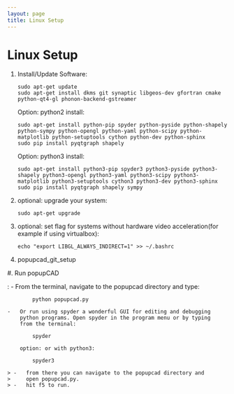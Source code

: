 ```yaml
---
layout: page
title: Linux Setup
---
```

Linux Setup
===========

1.  Install/Update Software:

        sudo apt-get update
        sudo apt-get install dkms git synaptic libgeos-dev gfortran cmake python-qt4-gl phonon-backend-gstreamer 

    Option: python2 install:

        sudo apt-get install python-pip spyder python-pyside python-shapely python-sympy python-opengl python-yaml python-scipy python-matplotlib python-setuptools cython python-dev python-sphinx
        sudo pip install pyqtgraph shapely

    Option: python3 install:

        sudo apt-get install python3-pip spyder3 python3-pyside python3-shapely python3-opengl python3-yaml python3-scipy python3-matplotlib python3-setuptools cython3 python3-dev python3-sphinx
        sudo pip install pyqtgraph shapely sympy

2.  optional: upgrade your system:

        sudo apt-get upgrade

3.  optional: set flag for systems without hardware video
    acceleration(for example if using virtualbox):

        echo "export LIBGL_ALWAYS_INDIRECT=1" >> ~/.bashrc

4.  popupcad\_git\_setup

\#. Run popupCAD

:   -   From the terminal, navigate to the popupcad directory and type:

            python popupcad.py 

    -   Or run using spyder a wonderful GUI for editing and debugging
        python programs. Open spyder in the program menu or by typing
        from the terminal:

            spyder

        option: or with python3:

            spyder3

    > -   from there you can navigate to the popupcad directory and
    >     open popupcad.py.
    > -   hit f5 to run.


